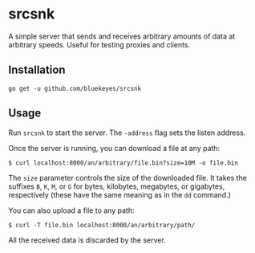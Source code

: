 # srcsnk

A simple server that sends and receives arbitrary amounts of data at arbitrary
speeds. Useful for testing proxies and clients.

## Installation

    go get -u github.com/bluekeyes/srcsnk

## Usage

Run `srcsnk` to start the server. The `-address` flag sets the listen address.

Once the server is running, you can download a file at any path:

    $ curl localhost:8000/an/arbitrary/file.bin?size=10M -o file.bin

The `size` parameter controls the size of the downloaded file. It takes the
suffixes `B`, `K`, `M`, or `G` for bytes, kilobytes, megabytes, or gigabytes,
respectively (these have the same meaning as in the `dd` command.)

You can also upload a file to any path:

    $ curl -T file.bin localhost:8000/an/arbitrary/path/

All the received data is discarded by the server.
